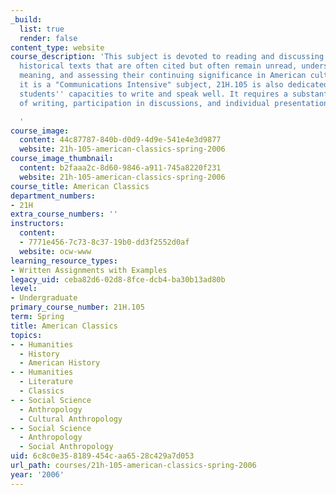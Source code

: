 ```yaml
---
_build:
  list: true
  render: false
content_type: website
course_description: 'This subject is devoted to reading and discussing basic American
  historical texts that are often cited but often remain unread, understanding their
  meaning, and assessing their continuing significance in American culture. Since
  it is a "Communications Intensive" subject, 21H.105 is also dedicated to improving
  students'' capacities to write and speak well. It requires a substantial amount
  of writing, participation in discussions, and individual presentations to the class.

  '
course_image:
  content: 44c87787-840b-d0d9-4d9e-541e4e3d9877
  website: 21h-105-american-classics-spring-2006
course_image_thumbnail:
  content: b2faaa2c-8d60-9846-a911-745a8220f231
  website: 21h-105-american-classics-spring-2006
course_title: American Classics
department_numbers:
- 21H
extra_course_numbers: ''
instructors:
  content:
  - 7771e456-7c73-8c37-19b0-dd3f2552d0af
  website: ocw-www
learning_resource_types:
- Written Assignments with Examples
legacy_uid: ceba82d6-02d8-8fce-dcb4-ba30b13ad80b
level:
- Undergraduate
primary_course_number: 21H.105
term: Spring
title: American Classics
topics:
- - Humanities
  - History
  - American History
- - Humanities
  - Literature
  - Classics
- - Social Science
  - Anthropology
  - Cultural Anthropology
- - Social Science
  - Anthropology
  - Social Anthropology
uid: 6c8c0e35-8189-454c-aa65-28c429a7d053
url_path: courses/21h-105-american-classics-spring-2006
year: '2006'
---
```

